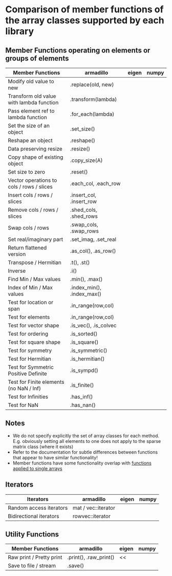 # Comparison of member functions of the array classes supported by each library


## Member Functions operating on elements or groups of elements

| Member Functions                          | armadillo                  | eigen | numpy |
|-------------------------------------------|----------------------------|-------|-------|
| Modify old value to new                   | .replace(old, new)         |       |       |
| Transform old value with lambda function  | .transform(lambda)         |       |       |
| Pass element ref to lambda function       | .for_each(lambda)          |       |       |
| Set the size of an object                 | .set_size()                |       |       |
| Reshape an object                         | .reshape()                 |       |       |
| Data preserving resize                    | .resize()                  |       |       |
| Copy shape of existing object             | .copy_size(A)              |       |       |
| Set size to zero                          | .reset()                   |       |       |
| Vector operations to cols / rows / slices | .each_col, .each_row       |       |       |
| Insert cols / rows / slices               | .insert_col, .insert_row   |       |       |
| Remove cols / rows / slices               | .shed_cols, .shed_rows     |       |       |
| Swap cols / rows                          | .swap_cols, .swap_rows     |       |       |
| Set real/imaginary part                   | .set_imag, .set_real       |       |       |
| Return flattened version                  | .as_col(), .as_row()       |       |       |
| Transpose / Hermitian                     | .t(), .st()                |       |       |
| Inverse                                   | .i()                       |       |       |
| Find Min / Max values                     | .min(), .max()             |       |       |
| Index of Min / Max values                 | .index_min(), .index_max() |       |       |
| Test for location or span                 | .in_range(row,col)         |       |       |
| Test for elements                         | .in_range(row,col)         |       |       |
| Test for vector shape                     | .is_vec(), .is_colvec      |       |       |
| Test for ordering                         | .is_sorted()               |       |       |
| Test for square shape                     | .is_square()               |       |       |
| Test for symmetry                         | .is_symmetric()            |       |       |
| Test for Hermitian                        | .is_hermitian()            |       |       |
| Test for Symmetric Positive Definite      | .is_sympd()                |       |       |
| Test for Finite elements (no NaN / Inf)   | .is_finite()               |       |       |
| Test for Infinities                       | .has_inf()                 |       |       |
| Test for NaN                              | .has_nan()                 |       |       |

## Notes

* We do not specify explicitly the set of array classes for each method. E.g. obviously setting all elements to one does
  not apply to the sparse matrix class (where it exists)
* Refer to the documentation for subtle differences between functions that appear to have similar functionality!
* Member functions have some functionality overlap with [functions applied to single arrays](Functions.md)

## Iterators

| Iterators               | armadillo           | eigen | numpy   |
|-------------------------|---------------------|-------|---------|
| Random access iterators | mat / vec::iterator |       |         |
| Bidirectional iterators | rowvec::iterator    |       |         |


## Utility Functions

| Member Functions                          | armadillo                  | eigen | numpy |
|-------------------------------------------|----------------------------|-------|-------|
| Raw print / Pretty print                  | .print(), .raw_print()     | <<    |       |
| Save to file / stream                     | .save()                    |       |       |


